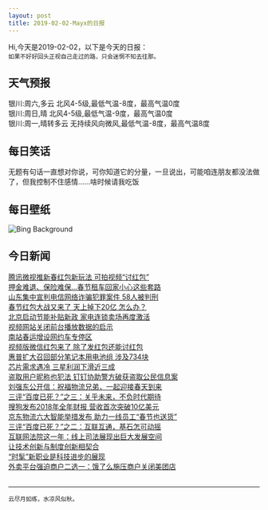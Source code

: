 ```yaml
---
layout: post
title: 2019-02-02-Mayx的日报
---
```


Hi,今天是2019-02-02，以下是今天的日报：<br><small>
如果不好好回头正视自己走过的路，只会迷惘不知去往那。</small><!--more-->
## 天气预报
银川:周六,多云 北风4-5级,最低气温-8度，最高气温0度<br>银川:周日,晴 北风4-5级,最低气温-9度，最高气温0度<br>银川:周一,晴转多云 无持续风向微风,最低气温-8度，最高气温8度
## 每日笑话
无题有句话一直想对你说，可你知道它的分量，一旦说出，可能咱连朋友都没法做了，但我控制不住感情……啥时候请我吃饭
## 每日壁纸
![Bing Background](https://cn.bing.com/az/hprichbg/rb/MigrationDance_EN-US2906909257_1920x1080.jpg "For Black History Month, Step Afrika! dancers rehearse (© The Washington Post/Getty Images)")
## 今日新闻

[腾讯微视推新春红包新玩法 可拍视频“讨红包”](http://it.people.com.cn/n1/2019/0202/c1009-30607445.html)   
[押金难退、保险难保…春节租车回家小心这些套路](http://it.people.com.cn/n1/2019/0202/c1009-30607295.html)   
[山东集中宣判电信网络诈骗犯罪案件 58人被判刑](http://it.people.com.cn/n1/2019/0202/c1009-30607311.html)   
[春节红包大战又来了 天上掉下20亿 怎么办？](http://it.people.com.cn/n1/2019/0202/c1009-30607260.html)   
[北京启动节能补贴新政 家电连锁卖场再度激活](http://it.people.com.cn/n1/2019/0202/c1009-30607285.html)   
[视频网站关闭前台播放数据的启示](http://it.people.com.cn/n1/2019/0202/c1009-30607122.html)   
[南站春运增设网约车专停区](http://it.people.com.cn/n1/2019/0202/c1009-30607059.html)   
[视频版微信红包来了 除了发红包还能讨红包](http://it.people.com.cn/n1/2019/0202/c1009-30607049.html)   
[惠普扩大召回部分笔记本用电池组 涉及734块](http://it.people.com.cn/n1/2019/0202/c1009-30607050.html)   
[芯片需求遇冷 三星利润下滑近三成](http://it.people.com.cn/n1/2019/0201/c1009-30606588.html)   
[盗取用户昵称也犯法 钉钉协助警方破获盗取公民信息案](http://it.people.com.cn/n1/2019/0201/c1009-30606357.html)   
[刘强东公开信：祝福物流兄弟，一起迎接春天到来](http://it.people.com.cn/n1/2019/0201/c1009-30606349.html)   
[三评“百度已死？”之三：关乎未来，不负时代期待](http://it.people.com.cn/n1/2019/0201/c1009-30606249.html)   
[搜狗发布2018年全年财报 营收首次突破10亿美元](http://it.people.com.cn/n1/2019/0201/c1009-30605994.html)   
[京东物流六大智能举措发布 助力一线员工“春节也送货”](http://it.people.com.cn/n1/2019/0201/c1009-30605825.html)   
[三评“百度已死？”之二：互联互通，基石怎可动摇](http://it.people.com.cn/n1/2019/0201/c1009-30604698.html)   
[互联网法院这一年：线上司法展现出巨大发展空间](http://it.people.com.cn/n1/2019/0201/c1009-30604554.html)   
[让技术创新与制度创新相契合](http://it.people.com.cn/n1/2019/0201/c1009-30604553.html)   
[“时髦”新职业是科技进步的展现](http://it.people.com.cn/n1/2019/0201/c1009-30604572.html)   
[外卖平台强迫商户二选一：饿了么施压商户关闭美团店](http://it.people.com.cn/n1/2019/0201/c1009-30604608.html)   
<br />

***

<small>云尽月如练，水凉风似秋。</small>
